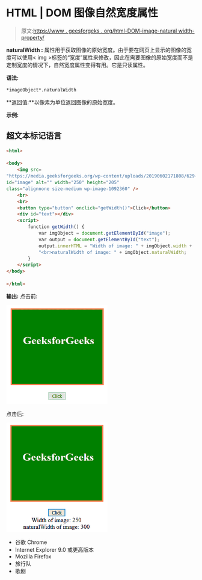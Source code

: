 # HTML | DOM 图像自然宽度属性

> 原文:[https://www . geesforgeks . org/html-DOM-image-natural width-property/](https://www.geeksforgeeks.org/html-dom-image-naturalwidth-property/)

**naturalWidth :** 属性用于获取图像的原始宽度。由于要在网页上显示的图像的宽度可以使用< img >标签的“宽度”属性来修改，因此在需要图像的原始宽度而不是定制宽度的情况下，自然宽度属性变得有用。它是只读属性。

**语法:**

```html
*imageObject*.naturalWidth
```

**返回值:**以像素为单位返回图像的原始宽度。

**示例:**

## 超文本标记语言

```html
<html>

<body>
    <img src=
"https://media.geeksforgeeks.org/wp-content/uploads/20190602171808/629-300x255.png"
id="image" alt="" width="250" height="205"
class="alignnone size-medium wp-image-1092360" />
    <br>
    <br>
    <button type="button" onclick="getWidth()">Click</button>
    <div id="text"></div>
    <script>
        function getWidth() {
            var imgObject = document.getElementById("image");
            var output = document.getElementById("text");
            output.innerHTML = "Width of image: " + imgObject.width +
            "<br>naturalWidth of image: " + imgObject.naturalWidth;
        }
    </script>
</body>

</html>
```

**输出:**
点击前:

![](img/7929b3e1a44b68cbd25367446ef860f0.png)

点击后:

![](img/40abe32e02a339800737b8d192b720e7.png)

*   谷歌 Chrome
*   Internet Explorer 9.0 或更高版本
*   Mozilla Firefox
*   旅行队
*   歌剧